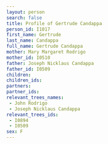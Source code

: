 ```yaml
---
layout: person
search: false
title: Profile of Gertrude Candappa
person_id: I1017
first_name: Gertrude
last_name: Candappa
full_name: Gertrude Candappa
mother: Mary Margaret Rodrigo
mother_id: I0510
father: Joseph Nicklaus Candappa
father_id: I0509
children:
children_ids:
partners:
partner_ids:
relevant_trees_names:
 - John Rodrigo
 - Joseph Nicklaus Candappa
relevant_trees_ids:
 - I0894
 - I0509
sex: F
---
```


